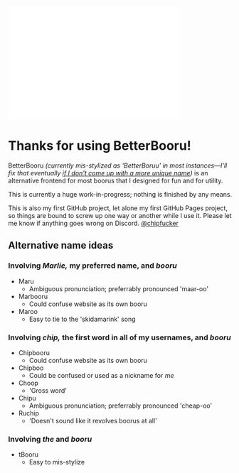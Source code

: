 <img src="/logo/betterboruu.png" alt="Logo" width="384" />

# Thanks for using BetterBooru!

BetterBooru *(currently mis-stylized as 'BetterBoruu' in most instances&mdash;I'll fix that eventually [if I don't come up with a more unique name](#alternative-name-ideas))* is an alternative frontend for most boorus that I designed for fun and for utility.

This is currently a huge work-in-progress; nothing is finished by any means.

This is also my first GitHub project, let alone my first GitHub Pages project, so things are bound to screw up one way or another while I use it. Please let me know if anything goes wrong on Discord. [@chipfucker](<https://discord.com/users/1184619891215573042>)

## Alternative name ideas

### Involving *Marlie,* my preferred name, and *booru*

* Maru
  * Ambiguous pronunciation; preferrably pronounced 'maar-oo'
* Marbooru
  * Could confuse website as its own booru
* Maroo
  * Easy to tie to the 'skidamarink' song

### Involving *chip,* the first word in all of my usernames, and *booru*

* Chipbooru
  * Could confuse website as its own booru
* Chipboo
  * Could be confused or used as a nickname for *me*
* Choop
  * 'Gross word'
* Chipu 
  * Ambiguous pronunciation; preferrably pronounced 'cheap-oo'
* Ruchip
  * 'Doesn't sound like it revolves boorus at all'

### Involving *the* and *booru*

* tBooru
  * Easy to mis-stylize
